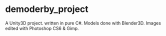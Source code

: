 demoderby_project
=================

A Unity3D project. written in pure C#. Models done with Blender3D. Images edited with Photoshop CS6 &amp; Gimp.